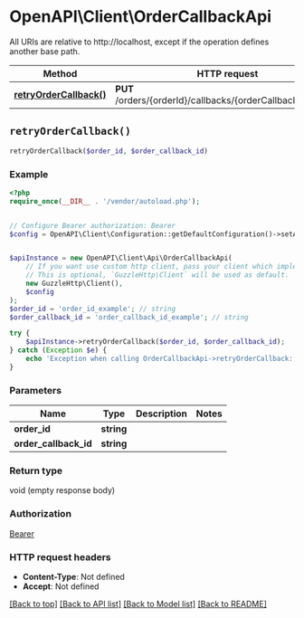 # OpenAPI\Client\OrderCallbackApi

All URIs are relative to http://localhost, except if the operation defines another base path.

| Method | HTTP request | Description |
| ------------- | ------------- | ------------- |
| [**retryOrderCallback()**](OrderCallbackApi.md#retryOrderCallback) | **PUT** /orders/{orderId}/callbacks/{orderCallbackId}/retries |  |


## `retryOrderCallback()`

```php
retryOrderCallback($order_id, $order_callback_id)
```



### Example

```php
<?php
require_once(__DIR__ . '/vendor/autoload.php');


// Configure Bearer authorization: Bearer
$config = OpenAPI\Client\Configuration::getDefaultConfiguration()->setAccessToken('YOUR_ACCESS_TOKEN');


$apiInstance = new OpenAPI\Client\Api\OrderCallbackApi(
    // If you want use custom http client, pass your client which implements `GuzzleHttp\ClientInterface`.
    // This is optional, `GuzzleHttp\Client` will be used as default.
    new GuzzleHttp\Client(),
    $config
);
$order_id = 'order_id_example'; // string
$order_callback_id = 'order_callback_id_example'; // string

try {
    $apiInstance->retryOrderCallback($order_id, $order_callback_id);
} catch (Exception $e) {
    echo 'Exception when calling OrderCallbackApi->retryOrderCallback: ', $e->getMessage(), PHP_EOL;
}
```

### Parameters

| Name | Type | Description  | Notes |
| ------------- | ------------- | ------------- | ------------- |
| **order_id** | **string**|  | |
| **order_callback_id** | **string**|  | |

### Return type

void (empty response body)

### Authorization

[Bearer](../../README.md#Bearer)

### HTTP request headers

- **Content-Type**: Not defined
- **Accept**: Not defined

[[Back to top]](#) [[Back to API list]](../../README.md#endpoints)
[[Back to Model list]](../../README.md#models)
[[Back to README]](../../README.md)

